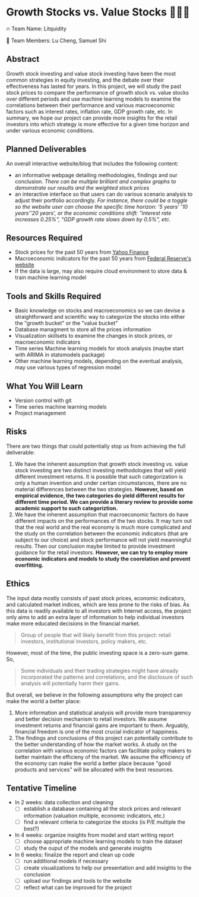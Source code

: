 # Growth Stocks vs. Value Stocks :money_with_wings::money_with_wings::money_with_wings:
:fire: Team Name: Litquidity 

:rocket: Team Members: Lu Cheng, Samuel Shi

## Abstract
Growth stock investing and value stock investing have been the most common strategies in equity investing, and the debate over their effectiveness has lasted for years. In this project, we will study the past stock prices to compare the performance of growth stock vs. value stocks over different periods and use machine learning models to examine the correlations between their performance and various macroeconomic factors such as interest rates, inflation rate, GDP growth rate, etc. In summary, we hope our project can provide more insights for the retail investors into which strategy is more effective for a given time horizon and under various economic conditions.

## Planned Deliverables
An overall interactive website/blog that includes the following content:
- an informative webpage detailing methodologies, findings and our conclusion. *There can be multiple brilliant and complex graphs to demonstrate our results and the weighted stock prices*
- an interactive interface so that users can do various scenario analysis to adjust their portfolio accordingly. *For instance, there could be a toggle so the website user can choose the specific time horizon: '5 years' '10 years''20 years', or the economic conditions shift: "interest rate increases 0.25%", "GDP growth rate slows down by 0.5%", etc.* 

## Resources Required
- Stock prices for the past 50 years from [Yahoo Finance](https://finance.yahoo.com/)
- Macroeconomic indicators for the past 50 years from [Federal Reserve's website](https://fred.stlouisfed.org/)
- If the data is large, may also require cloud environment to store data & train machine learning model 

## Tools and Skills Required
- Basic knowledge on stocks and macroeconomics so we can devise a straightforward and scientific way to categorize the stocks into either the "growth bucket" or the "value bucket" 
- Database managment to store all the prices information
- Visualization skillsets to examine the changes in stock prices, or macroeconomic indicators
- Time series Machine learning models for stock analysis (maybe start with ARIMA in statsmodels package)
- Other machine learning models, depending on the eventual analysis, may use various types of regression model 

## What You Will Learn
- Version control with git 
- Time series machine learning models 
- Project management 

## Risks
There are two things that could potentially stop us from achieving the full deliverable:
1. We have the inherent assumption that growth stock investing vs. value stock investing are two distinct investing methodologies that will yield different investment returns. It is possible that such categorization is only a human invention and under certian circumstances, there are no material differences between the two strategies. **However, based on empirical evidence, the two categories do yield different results for different time period. We can provide a literary review to provide some academic support to such categoriztion.**
2. We have the inherent assumption that macroeconomic factors do have different impacts on the performances of the two stocks. It may turn out that the real world and the real economy is much more complicated and the study on the correlation between the economic indicators (that are subject to our choice) and stock performance will not yield meanningful results. Then our conclusion maybe limited to provide investment guidance for the retail investors. **However, we can try to employ more economic indicators and models to study the coorelation and prevent overfitting.**

## Ethics
The input data mostly consists of past stock prices, economic indicators, and calculated market indices, which are less prone to the risks of bias. As this data is readily available to all investors with Internet access, the project only aims to add an extra layer of information to help individual investors make more educated decisions in the financial market. 
> Group of people that will likely benefit from this project: retail investors, institutional investors, policy makers, etc.

However, most of the time, the public investing space is a zero-sum game. So,
> Some individuals and their trading strategies might have already incorporated the patterns and correlations, and the disclosure of such analysis will potentially harm their gains. 

But overall, we believe in the following assumptions why the project can make the world a better place:
1. More information and statistical analysis will provide more transparency and better decision mechanism to retail investors. We assume investment returns and financial gains are important to them. Arguably, financial freedom is one of the most crucial indicator of happiness. 
2. The findings and conclusions of this project can potentially contribute to the better understanding of how the market works. A study on the correlation with various economic factors can facilitate policy makers to better maintain the efficieny of the market. We assume the efficiency of the economy can make the world a better place because "good products and services" will be allocated with the best resources. 
 
## Tentative Timeline
- In 2 weeks: data collection and cleaning
    - [ ] establish a database containing all the stock prices and relevant information (valuation multiple, economic indicators, etc.)
    - [ ] find a relevant criteria to categorize the stocks (is P/E multiple the best?)
- In 4 weeks: organize insights from model and start writing report 
    - [ ] choose appropriate machine learning models to train the dataset
    - [ ] study the ouput of the models and generate insights
- In 6 weeks: finalize the report and clean up code 
    - [ ] run additional models if necessary
    - [ ] create visualizations to help our presentation and add insights to the conclusion
    - [ ] upload our findings and tools to the website
    - [ ] reflect what can be improved for the project
